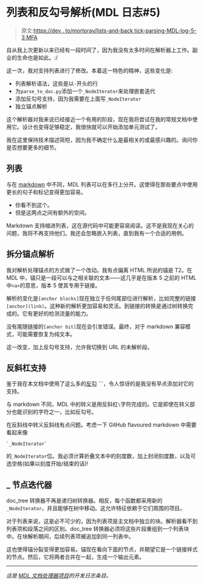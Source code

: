 # 列表和反勾号解析(MDL 日志#5)

> 原文:[https://dev . to/mortoray/lists-and-back tick-parsing-MDL-log-5-3 MFA](https://dev.to/mortoray/lists-and-backtick-parsing-mdl-log-5-3mfa)

自从我上次更新以来已经有一段时间了，因为我没有太多时间在解析器上工作。副业的生命也是如此。:/

这一次，我对支持列表进行了修改。本着这一特色的精神，这些变化是:

*   列表解析语法，这些是以`-`开头的行
*   为`parse_to_doc.py`添加一个`_NodeIterator`来处理嵌套迭代
*   添加反勾号支持，因为我需要在上面写``_NodeIterator``
*   独立锚点解析

这个解析器对我来说已经接近一个有用的阶段，现在我将尝试在我的常规文档中使用它。设计也变得足够稳定，我很快就可以开始添加单元测试了。

我在这里保持技术描述简短，因为我不确定什么是最相关的或最感兴趣的。询问你是否想要更多的细节。

## [](#lists)列表

与在 [markdown](https://en.wikipedia.org/wiki/Markdown) 中不同，MDL 列表可以在多行上分开。这使得在那些要点中使用更长的句子和标记变得更加容易。

*   你看不到这个。
*   但是这两点之间有额外的空间。

Markdown 支持缩进列表，这在源代码中可能更容易阅读。这不是我现在关心的问题，我将不再支持他们。我还会忽略嵌入列表，直到我有一个合适的用例。

## [](#splitting-anchor-parsing)拆分锚点解析

我对解析处理锚点的方式做了一个改动。我有点偏离 HTML 所说的锚是 T2。在 MDL 中，锚只是一段可以与之相关联的文本——这几乎是在版本 5 之前的 HTML 中`<a>`的意思，版本 5 使其专用于链接。

解析的变化是`[anchor blocks]`现在独立于任何尾部位进行解析，比如完整的链接`[anchor](link)`。这种新的解析更加容易和灵活。到链接的转换是通过树转换完成的。它有更好的检测流量的能力。

没有尾随链接的`[anchor bit]`现在会引发错误。最终，对于 markdown 兼容模式，可能需要恢复为纯文本。

这一改变，加上反勾号支持，允许我切换到 URL 的未解析段。

## [](#backtick-support)反斜杠支持

鉴于我在本文档中使用了这么多的[反勾](https://en.wikipedia.org/wiki/Grave_accent#Use_in_programming) ```，令人惊讶的是我没有早点添加对它的支持。

与 markdown 不同，MDL 中的转义是用反斜杠`\`字符完成的。它是即使在转义部分也能识别的字符之一，比如反勾号。

在反斜线中转义反斜线有点问题。考虑一下 GitHub flavoured markdown 中需要看起来像

``` `_NodeIterator` ```

的``_NodeIterator``位。我必须计算折叠文本中的刻度数，加上封闭刻度数，以及可选空格(如果以刻度开始/结束的话)!

## _ 节点迭代器

doc_tree 转换器不再是递归树转换器。相反，每个函数都采用新的`_NodeIterator`，并且能够在树中移动。这允许特征依赖于它们周围的项目。

对于列表来说，这是必不可少的，因为列表项是主文档中独立的块。解析器看不到列表项和段落之间的区别。doc_tree 转换器必须将这些片段重组到一个列表块中。在块解析期间，后续列表项被追加到同一列表中。

这也使得锚分裂变得更加容易。锚现在看向下面的节点，并期望它是一个链接样式的节点。然后，它将两者合并在一起，生成一个输出元素。

* * *

*这是 [MDL 文档处理器项目](https://github.com/mortoray/mdl/)的开发日志条目。*